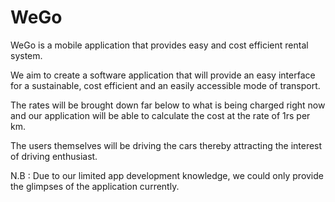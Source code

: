 # WeGo
WeGo is a mobile application that provides easy and cost efficient rental system.

We aim to create a software application that will provide an easy interface for a sustainable, cost efficient and an easily accessible mode of transport.

The rates will be brought down far below to what is being charged right now and our application will be able to calculate the cost at the rate of 1rs per km.

The users themselves will be driving the cars thereby attracting the interest of driving 
enthusiast.

N.B : Due to our limited app development knowledge, we could only provide the glimpses of the application currently. 
